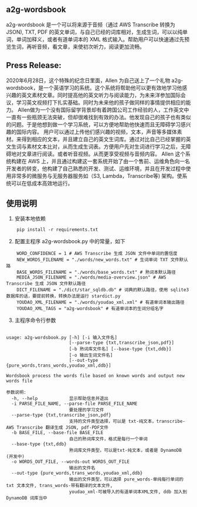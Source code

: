 ## a2g-wordsbook

a2g-wordsbook 是一个可以将来源于音频（通过 AWS Transcribe 转换为 JSON), TXT, PDF 的英文单词，与自己已经的词库相对，生成生词，可以以纯单词，单词加释义，或者有道单词本的 XML 格式输入。帮助用户可以快速通过先预览生词，再听音频，看文章，来使初次听力，阅读更加流畅。

## Press Release:

2020年6月28日，这个特殊的纪念日里面，Allen 为自己送上了一个礼物 a2g-wordsbook，是一个英语学习的系统。这个系统将帮助他可以更有效地学习他感兴趣的英文素材文章。同时提高他的英文听力与阅读能力，为未来洋参加国际会议，学习英文视频打下扎实基础。同时为未来他的孩子做同样的事情提供相应的能力。
Allen做为一个没有国际留学背景却有着跨国公司工作经验的人，工作英文中一直有一些瓶颈无法突破，但却很难找到有效的办法。他发现自己的孩子也有类似的问题。于是他想到做一个学习系统，可以方便地帮助他快速而且无障碍学习感兴趣的国际内容。
用户可以通过上传他们感兴趣的视频，文本，声音等多媒体素材。来得到相应的文本，并且建立自己的英文生词库。通过对比自己已经掌握的英文生词与素材文本比对，从而生成生词表。方便用户先对生词进行学习之后，无障碍地对文章进行阅读。或者听音视频。从而更享受视频与音频内容。
Allen 这个系统构建在 AWS 上，并且通过构建这一套系统开始了由一个售前、运维角色向一名开发者的转变，他构建了自己熟悉的开发、测试、运维环境，并且在开发过程中使用非常多的微服务与无服务器服务如（S3, Lambda，Transcribe等) 架构。使系统可以在低成本高效地运行。

## 使用说明

1. 安装本地依赖
```
	pip install -r requirements.txt
```

2. 配置主程序 a2g-wordsbook.py 中的常量，如下
```
	WORD_CONFIDENCE = 1 # AWS Transcribe 生成 JSON 文件中单词的置信度
	NEW_WORDS_FILENAME = "./words/new_words.txt" # 生词单词 TXT 文件默认路
	BASE_WORDS_FILENAME = "./words/base_words.txt" # 熟词本默认路径
	MEDIA_JSON_FILENAME = "./words/media-overview.json" # AWS Transcribe 生成 JSON 文件默认路径
	DICT_FILENAME = "./dict/star_sqldb.db" # 词典的默认路径，使用 sqlite3 数据库的话，要提前转换，转换办法是运行 stardict.py
	YOUDAO_XML_FILENAME = "./words/youdao_xml.xml" # 有道单词本输出路径
	YOUDAO_XML_TAGS = "a2g-wordsbook" # 有道单词本的生词分组名字
```

3. 主程序命令行参数
```

usage: a2g-wordsbook.py [-h] [-i 输入文件名]
                        [--parse-type {txt,transcribe_json,pdf}]
                        [-b 熟词库文件名] [--base-type {txt,ddb}]
                        [-o 输出生词文件名]
                        [--out-type {pure_words,trans_words,youdao_xml,ddb}]

Wordsbook process the words file based on known words and output new words file

参数说明:
  -h, --help            显示帮助信息并退出
  -i PARSE_FILE_NAME, --parse-file PARSE_FILE_NAME
                        要处理的学习文件
  --parse-type {txt,transcribe_json,pdf}
                        支持的文件类型选择，可以是 txt-纯文本，transcribe-AWS Transcribe 翻译生成 JSON, pdf-PDF文件
  -b BASE_FILE, --base-file BASE_FILE
                        自己的熟词库文件，格式是每行一个单词
  --base-type {txt,ddb}
                        熟词库文件类型，可以是txt-纯文本，或者是 DynamoDB (开发中)
  -o WORDS_OUT_FILE, --words-out WORDS_OUT_FILE
                        输出的文件名
  --out-type {pure_words,trans_words,youdao_xml,ddb}
                        输出的文件类型，可以选择 pure_words-单纯每行单词的 txt 文本文件, trans_words-带有翻译的文本文件,
                        youdao_xml-可被导入的有道单词本XML文件, ddb 加入到 DynamoDB 词库当中
